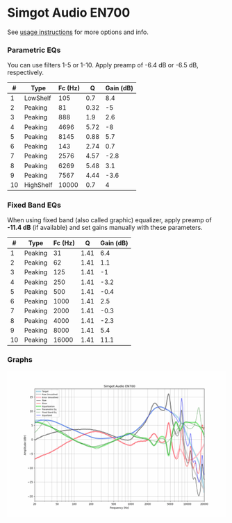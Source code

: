 # Simgot Audio EN700
See [usage instructions](https://github.com/jaakkopasanen/AutoEq#usage) for more options and info.

### Parametric EQs
You can use filters 1-5 or 1-10. Apply preamp of -6.4 dB or -6.5 dB, respectively.

|   # | Type      |   Fc (Hz) |    Q |   Gain (dB) |
|-----|-----------|-----------|------|-------------|
|   1 | LowShelf  |       105 | 0.7  |         8.4 |
|   2 | Peaking   |        81 | 0.32 |        -5   |
|   3 | Peaking   |       888 | 1.9  |         2.6 |
|   4 | Peaking   |      4696 | 5.72 |        -8   |
|   5 | Peaking   |      8145 | 0.88 |         5.7 |
|   6 | Peaking   |       143 | 2.74 |         0.7 |
|   7 | Peaking   |      2576 | 4.57 |        -2.8 |
|   8 | Peaking   |      6269 | 5.48 |         3.1 |
|   9 | Peaking   |      7567 | 4.44 |        -3.6 |
|  10 | HighShelf |     10000 | 0.7  |         4   |

### Fixed Band EQs
When using fixed band (also called graphic) equalizer, apply preamp of **-11.4 dB** (if available) and set gains manually with these parameters.

|   # | Type    |   Fc (Hz) |    Q |   Gain (dB) |
|-----|---------|-----------|------|-------------|
|   1 | Peaking |        31 | 1.41 |         6.4 |
|   2 | Peaking |        62 | 1.41 |         1.1 |
|   3 | Peaking |       125 | 1.41 |        -1   |
|   4 | Peaking |       250 | 1.41 |        -3.2 |
|   5 | Peaking |       500 | 1.41 |        -0.4 |
|   6 | Peaking |      1000 | 1.41 |         2.5 |
|   7 | Peaking |      2000 | 1.41 |        -0.3 |
|   8 | Peaking |      4000 | 1.41 |        -2.3 |
|   9 | Peaking |      8000 | 1.41 |         5.4 |
|  10 | Peaking |     16000 | 1.41 |        11.1 |

### Graphs
![](./Simgot%20Audio%20EN700.png)
